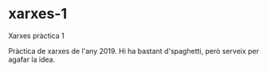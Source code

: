 # xarxes-1
Xarxes pràctica 1

Pràctica de xarxes de l'any 2019. Hi ha bastant d'spaghetti, però serveix per agafar la idea.
